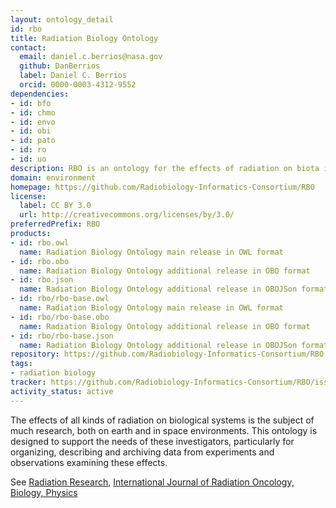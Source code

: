 ```yaml
---
layout: ontology_detail
id: rbo
title: Radiation Biology Ontology
contact:
  email: daniel.c.berrios@nasa.gov
  github: DanBerrios
  label: Daniel C. Berrios
  orcid: 0000-0003-4312-9552
dependencies:
- id: bfo
- id: chmo
- id: envo
- id: obi
- id: pato
- id: ro
- id: uo
description: RBO is an ontology for the effects of radiation on biota in terrestrial and space environments.
domain: environment
homepage: https://github.com/Radiobiology-Informatics-Consortium/RBO
license:
  label: CC BY 3.0
  url: http://creativecommons.org/licenses/by/3.0/
preferredPrefix: RBO
products:
- id: rbo.owl
  name: Radiation Biology Ontology main release in OWL format
- id: rbo.obo
  name: Radiation Biology Ontology additional release in OBO format
- id: rbo.json
  name: Radiation Biology Ontology additional release in OBOJSon format
- id: rbo/rbo-base.owl
  name: Radiation Biology Ontology main release in OWL format
- id: rbo/rbo-base.obo
  name: Radiation Biology Ontology additional release in OBO format
- id: rbo/rbo-base.json
  name: Radiation Biology Ontology additional release in OBOJSon format
repository: https://github.com/Radiobiology-Informatics-Consortium/RBO
tags:
- radiation biology
tracker: https://github.com/Radiobiology-Informatics-Consortium/RBO/issues
activity_status: active
---
```


The effects of all kinds of radiation on biological systems is the subject of much research, both on earth and in space environments.  This ontology is designed to support the needs of these investigators, particularly for organizing, describing and archiving data from experiments and observations examining these effects.  

See [Radiation Research](https://meridian.allenpress.com/radiation-research), [International Journal of Radiation Oncology, Biology, Physics](https://www.redjournal.org/) 

